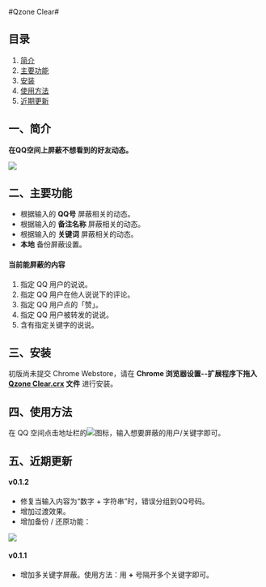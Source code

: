 #Qzone Clear#

## 目录 ##
1. [简介](#intro)
2. [主要功能](#features)
3. [安装](#install)
4. [使用方法](#use)
5. [近期更新](#update)

<a name="intro"></a>
## 一、简介 ##

**在QQ空间上屏蔽不想看到的好友动态。**  

![](http://i.imgur.com/JcdBiDy.jpg)

<a name="features"></a>
## 二、主要功能 ##
- 根据输入的 **QQ号** 屏蔽相关的动态。
- 根据输入的 **备注名称** 屏蔽相关的动态。
- 根据输入的 **关键词** 屏蔽相关的动态。
- **本地** 备份屏蔽设置。

#### 当前能屏蔽的内容 ####
1. 指定 QQ 用户的说说。
2. 指定 QQ 用户在他人说说下的评论。
3. 指定 QQ 用户点的「赞」。
4. 指定 QQ 用户被转发的说说。
5. 含有指定关键字的说说。

<a name="install"></a>
## 三、安装 ##
初版尚未提交 Chrome Webstore，请在 **Chrome 浏览器设置--扩展程序下拖入 [Qzone Clear.crx](https://github.com/idiotWu/Qzone-Clear/blob/master/Qzone%20Clear.crx?raw=true) 文件** 进行安装。

<a name="use"></a>
## 四、使用方法 ##
在 QQ 空间点击地址栏的![](http://i.imgur.com/7MjLc9I.png)图标，输入想要屏蔽的用户/关键字即可。

<a name="update"></a>
## 五、近期更新 ##
#### v0.1.2 ####
- 修复当输入内容为“数字 + 字符串”时，错误分组到QQ号码。
- 增加过渡效果。
- 增加备份 / 还原功能：

![](http://i.imgur.com/E6gAMck.jpg)
#### v0.1.1 ####
- 增加多关键字屏蔽。使用方法：用 **+** 号隔开多个关键字即可。
